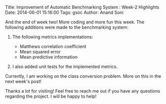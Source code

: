 Title: Improvement of Automatic Benchmarking System : Week-2 Highlights
Date: 2014-06-01 15:16:00
Tags: gsoc
Author: Anand Soni

And the end of week two! More coding and more fun this week. The following additions were made to the benchmarking system:

1. The following metrics implementations:
    
    * Matthews correlation coefficient
    * Mean squared error
    * Mean predictive information

2. I also added unit tests for the implemented metrics.

Currently, I am working on the class conversion problem. More on this in the next week's post!

Thanks a lot for visiting! Feel free to reach me out if you have any questions regarding the project. I will be happy to help!
